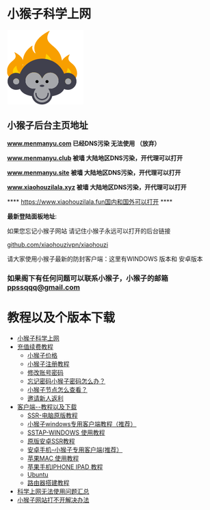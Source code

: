 # 小猴子科学上网

![](.gitbook/assets/12323.png)

##                              **小猴子后台主页地址**




**www.menmanyu.com 已经DNS污染 无法使用 （放弃）**



   **www.menmanyu.club   被墙 大陆地区DNS污染，开代理可以打开**



**www.menmanyu.site 被墙  大陆地区DNS污染，开代理可以打开**

**www.xiaohouzilala.xyz 被墙  大陆地区DNS污染，开代理可以打开**

****  https://www.xiaohouzilala.fun国内和国外可以打开 ****

**最新登陆面板地址**:


如果您忘记小猴子网站 请记住小猴子永远可以打开的后台链接

[github.com/xiaohouzivpn/xiaohouzi](https://github.com/xiaohouzivpn/xiaohouzi)






请大家使用小猴子最新的防封客户端：这里有WINDOWS 版本和 安卓版本


### 如果阁下有任何问题可以联系小猴子，小猴子的邮箱 ppssqqq@gmail.com


# 教程以及个版本下载

* [小猴子科学上网](README.md)
* [充值续费教程](chong-zhi-xu-fei-jiao-cheng/README.md)
  * [小猴子价格](chong-zhi-xu-fei-jiao-cheng/xiao-hou-zi-jia-ge.md)
  * [小猴子注册教程](chong-zhi-xu-fei-jiao-cheng/xiao-hou-zi-zhu-ce-jiao-cheng.md)
  * [修改账号密码](chong-zhi-xu-fei-jiao-cheng/xiu-gai-zhang-hao-mi-ma.md)
  * [忘记密码小猴子密码怎么办？](chong-zhi-xu-fei-jiao-cheng/wang-ji-mi-ma-xiao-hou-zi-mi-ma-zen-me-ban.md)
  * [小猴子节点怎么查看？](chong-zhi-xu-fei-jiao-cheng/jie-dian-cha-kan.md)
  * [邀请新人返利](chong-zhi-xu-fei-jiao-cheng/yao-qing-xin-ren-fan-li.md)
* [客户端--教程以及下载](untitled/README.md)
  * [SSR-电脑原版教程](untitled/ssr-dian-nao-yuan-ban-jiao-cheng.md)
  * [小猴子windows专用客户端教程（推荐）](untitled/xiao-hou-zi-windows-zhuan-yong-ke-hu-duan-jiao-cheng.md)
  * [SSTAP-WINDOWS 使用教程](untitled/untitled-2.md)
  * [原版安卓SSR教程](untitled/untitled-1.md)
  * [安卓手机–小猴子专用客户端\(推荐）](untitled/untitled.md)
  * [苹果MAC 使用教程](untitled/ping-guo-mac-shi-yong-jiao-cheng.md)
  * [苹果手机IPHONE IPAD 教程](untitled/ping-guo-shou-ji-iphone-ipad-jiao-cheng.md)
  * [Ubuntu](untitled/ubuntu.md)
  * [路由器搭建教程](untitled/lu-you-qi-da-jian-jiao-cheng.md)
* [科学上网无法使用问题汇总](ke-xue-shang-wang-wu-fa-shi-yong-wen-ti-hui-zong.md)
* [小猴子网站打不开解决办法](xiao-hou-zi-wang-zhan-da-bu-kai.md)











